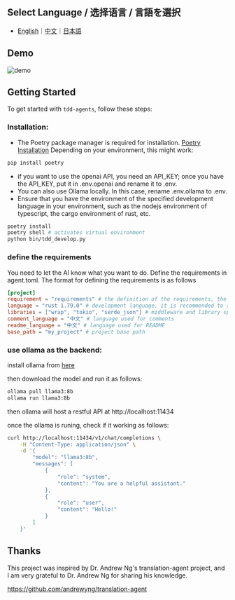 ## Select Language / 选择语言 / 言語を選択

- [English](README.md)｜[中文](README.zh.md)｜[日本語](README.ja.md)

## Demo

![demo](./render1726814437171.gif)

## Getting Started

To get started with `tdd-agents`, follow these steps:

### Installation:
- The Poetry package manager is required for installation. [Poetry Installation](https://python-poetry.org/docs/#installation) Depending on your environment, this might work:

```bash
pip install poetry
```

- if you want to use the openai API, you need an API_KEY; once you have the API_KEY, put it in .env.openai and rename it to .env.
- You can also use Ollama locally. In this case, rename .env.ollama to .env.
- Ensure that you have the environment of the specified development language in your environment, such as the nodejs environment of typescript, the cargo environment of rust, etc.

```bash
poetry install
poetry shell # activates virtual environment
python bin/tdd_develop.py
```

### define the requirements
You need to let the AI know what you want to do. Define the requirements in agent.toml. The format for defining the requirements is as follows

```toml
[project]
requirement = "requirements" # the definition of the requirements, the more detailed the better
language = "rust 1.79.0" # development language, it is recommended to specify the version number
libraries = ["wrap", "tokio", "serde_json"] # middleware and library specification
comment_language = "中文" # language used for comments
readme_language = "中文" # language used for README
base_path = "my_project" # project base path
```


### use ollama as the backend:

install ollama from [here](https://ollama.com/)

then download the model and run it as follows:

```bash
ollama pull llama3:8b
ollama run llama3:8b
```

then ollama will host a restful API at http://localhost:11434

once the ollama is runing, check if it working as follows:

```bash
curl http://localhost:11434/v1/chat/completions \
    -H "Content-Type: application/json" \
    -d '{
        "model": "llama3:8b",
        "messages": [
            {
                "role": "system",
                "content": "You are a helpful assistant."
            },
            {
                "role": "user",
                "content": "Hello!"
            }
        ]
    }'
```

## Thanks
This project was inspired by Dr. Andrew Ng's translation-agent project, and I am very grateful to Dr. Andrew Ng for sharing his knowledge.

https://github.com/andrewyng/translation-agent